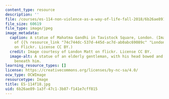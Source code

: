 ```yaml
---
content_type: resource
description: ''
file: /courses/es-114-non-violence-as-a-way-of-life-fall-2018/6b26ae891a3f47c13b87f141e7cff815_ES-114f18.jpg
file_size: 60619
file_type: image/jpeg
image_metadata:
  caption: A statue of Mahatma Gandhi in Tavistock Square, London. (Image courtesy
    of {{% resource_link "74c744dc-537d-445d-ac7d-ab0abc69089c" "London Matt" %}}
    on Flickr. License CC BY.)
  credit: Image courtesy of London Matt on flickr. License CC BY.
  image-alt: A statue of an elderly gentleman, with his head bowed and his legs crossed
    beneath him.
learning_resource_types: []
license: https://creativecommons.org/licenses/by-nc-sa/4.0/
ocw_type: OCWImage
resourcetype: Image
title: ES-114f18.jpg
uid: 6b26ae89-1a3f-47c1-3b87-f141e7cff815
---
```

